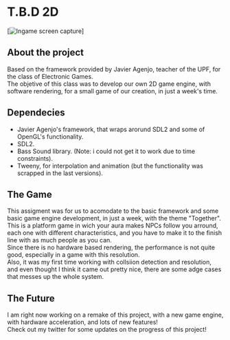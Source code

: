 # T.B.D 2D
[![Ingame screen capture](https://raw.githubusercontent.com/JsMarq96/2dTBN/master/imgs/gamescreen.png?token=AL6CLYLT647OSTQUWM4ATUS7JD7UC)]

## About the project
Based on the framework provided by Javier Agenjo, teacher of the UPF, for the class of Electronic Games.<br/>
The objetive of this class was to develop our own 2D game engine, with software rendering, for a small game of our creation, in just a week's time.<br/>

## Dependecies
- Javier Agenjo's framework, that wraps arorund SDL2 and some of OpenGL's functionality.
- SDL2.
- Bass Sound library. (Note: i could not get it to work due to time constraints).
- Tweeny, for interpolation and animation (but the functionality was scrapped in the last versions).

## The Game
This assigment was for us to acomodate to the basic framework and some basic game engine development, in just a week, with the theme "Together".<br/>
This is a platform game in wich your aura makes NPCs follow you arround, each one with different characteristics, and you have to make it to the finish line with as much people as you can.<br/>
Since there is no hardware based rendering, the performance is not quite good, especially in a game with this resolution.<br/>
Also, it was my first time working with collsiion detection and resolution, and even thought I think it came out pretty nice, there are some adge cases that messes up the whole system.<br/>

## The Future
I am right now working on a remake of this project, with a new game engine, with hardware acceleration, and lots of new features!<br/>
Check out my twitter for some updates on the progress of this project!<br/>
